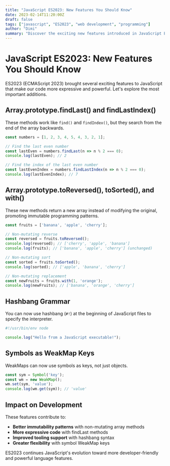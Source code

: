 ```yaml
---
title: "JavaScript ES2023: New Features You Should Know"
date: 2023-02-14T11:20:00Z
draft: false
tags: ["javascript", "ES2023", "web development", "programming"]
author: "Dimi"
summary: "Discover the exciting new features introduced in JavaScript ES2023 and how they can improve your code quality and developer experience."
---
```


# JavaScript ES2023: New Features You Should Know

ES2023 (ECMAScript 2023) brought several exciting features to JavaScript that make our code more expressive and powerful. Let's explore the most important additions.

## Array.prototype.findLast() and findLastIndex()

These methods work like `find()` and `findIndex()`, but they search from the end of the array backwards.

```javascript
const numbers = [1, 2, 3, 4, 5, 4, 3, 2, 1];

// Find the last even number
const lastEven = numbers.findLast(n => n % 2 === 0);
console.log(lastEven); // 2

// Find the index of the last even number
const lastEvenIndex = numbers.findLastIndex(n => n % 2 === 0);
console.log(lastEvenIndex); // 7
```

## Array.prototype.toReversed(), toSorted(), and with()

These new methods return a new array instead of modifying the original, promoting immutable programming patterns.

```javascript
const fruits = ['banana', 'apple', 'cherry'];

// Non-mutating reverse
const reversed = fruits.toReversed();
console.log(reversed); // ['cherry', 'apple', 'banana']
console.log(fruits); // ['banana', 'apple', 'cherry'] (unchanged)

// Non-mutating sort
const sorted = fruits.toSorted();
console.log(sorted); // ['apple', 'banana', 'cherry']

// Non-mutating replacement
const newFruits = fruits.with(1, 'orange');
console.log(newFruits); // ['banana', 'orange', 'cherry']
```

## Hashbang Grammar

You can now use hashbang (`#!`) at the beginning of JavaScript files to specify the interpreter.

```javascript
#!/usr/bin/env node

console.log("Hello from a JavaScript executable!");
```

## Symbols as WeakMap Keys

WeakMaps can now use symbols as keys, not just objects.

```javascript
const sym = Symbol('key');
const wm = new WeakMap();
wm.set(sym, 'value');
console.log(wm.get(sym)); // 'value'
```

## Impact on Development

These features contribute to:
- **Better immutability patterns** with non-mutating array methods
- **More expressive code** with findLast methods
- **Improved tooling support** with hashbang syntax
- **Greater flexibility** with symbol WeakMap keys

ES2023 continues JavaScript's evolution toward more developer-friendly and powerful language features.
